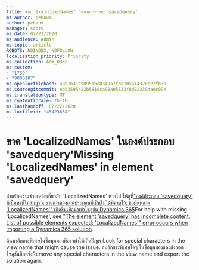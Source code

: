 ```yaml
---
title: ขาด 'LocalizedNames' ในองค์ประกอบ 'savedquery'
ms.author: pebaum
author: pebaum
manager: scotv
ms.date: 07/21/2020
ms.audience: Admin
ms.topic: article
ROBOTS: NOINDEX, NOFOLLOW
localization_priority: Priority
ms.collection: Adm_O365
ms.custom:
- "1739"
- "9000187"
ms.openlocfilehash: a891b31e90951be8349a7fda705a14320e22fb3a
ms.sourcegitcommit: ebb3595422b581eca98a05533f8d82239daec09a
ms.translationtype: MT
ms.contentlocale: th-TH
ms.lasthandoff: 07/22/2020
ms.locfileid: "45423854"
---
```

# <a name="missing-localizednames-in-element-savedquery"></a><span data-ttu-id="6dfa2-102">ขาด 'LocalizedNames' ในองค์ประกอบ 'savedquery'</span><span class="sxs-lookup"><span data-stu-id="6dfa2-102">Missing 'LocalizedNames' in element 'savedquery'</span></span>

<span data-ttu-id="6dfa2-103">สําหรับความช่วยเหลือเกี่ยวกับ 'LocalizedNames' หายไป ให้ดูที่["องค์ประกอบ 'savedquery' มีเนื้อหาที่ไม่สมบูรณ์ รายการขององค์ประกอบที่เป็นไปได้ที่คาดไว้: ข้อผิดพลาด 'LocalizedNames'" เกิดขึ้นเมื่อนําเข้าโซลูชัน Dynamics 365](https://support.microsoft.com/help/4463330/the-element-savedquery-has-incomplete-content-list-of-possible-element)</span><span class="sxs-lookup"><span data-stu-id="6dfa2-103">For help with missing 'LocalizedNames', see ["The element 'savedquery' has incomplete content. List of possible elements expected: 'LocalizedNames'" error occurs when importing a Dynamics 365 solution](https://support.microsoft.com/help/4463330/the-element-savedquery-has-incomplete-content-list-of-possible-element).</span></span>

<span data-ttu-id="6dfa2-104">ค้นหาอักขระพิเศษในชื่อมุมมองที่อาจทําให้เกิดปัญหา</span><span class="sxs-lookup"><span data-stu-id="6dfa2-104">Look for special characters in the view name that might cause the issue.</span></span> <span data-ttu-id="6dfa2-105">ลบอักขระพิเศษใดๆ ในชื่อมุมมองและส่งออกโซลูชันอีกครั้ง</span><span class="sxs-lookup"><span data-stu-id="6dfa2-105">Remove any special characters in the view name and export the solution again.</span></span>